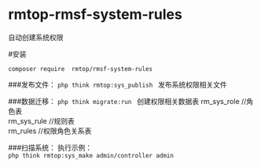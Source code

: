 # rmtop-rmsf-system-rules
自动创建系统权限

#安装

`composer require  rmtop/rmsf-system-rules
`

###发布文件：
`php think rmtop:sys_publish
`
发布系统权限相关文件


###数据迁移：
`php think migrate:run
`
创建权限相关数据表
rm_sys_role  //角色表  <br>
rm_sys_rule  //规则表  <br>
rm_rules     //权限角色关系表 <br>



###扫描系统：
执行示例：<br>
`php think rmtop:sys_make admin/controller admin`